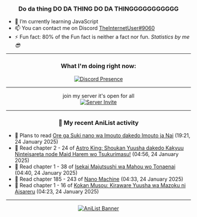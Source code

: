 <div align="center">

### Do da thing DO DA THING DO DA THINGGGGGGGGGGG
</div>

- 🌱 I’m currently learning JavaScript
- 📫 You can contact me on Discord [TheInternetUser#9060](https://discord.com/users/534117072796385300)
- ⚡ Fun fact: 80% of the Fun fact is neither a fact nor fun. _Statistics by me 😎_
<hr>

<div align="center">

### What I'm doing right now:
[![Discord Presence](https://lanyard.cnrad.dev/api/534117072796385300)](https://discord.com/users/534117072796385300)
<hr>

join my server it's open for all <br>
[![Server Invite](https://invidget.switchblade.xyz/bfYgVHxrSs)](https://discord.gg/bfYgVHxrSs)

<hr>
  
### 🌸 My recent AniList activity

</div>

<!-- ANILIST_ACTIVITY:start -->

-   📖 Plans to read [Ore ga Suki nano wa Imouto dakedo Imouto ja Nai](https://anilist.co/manga/104473) (19:21, 24 January 2025)
-   📖 Read chapter 2 - 24 of [Astro King: Shoukan Yuusha dakedo Kakyuu Ninteisareta node Maid Harem wo Tsukurimasu!](https://anilist.co/manga/151865) (04:56, 24 January 2025)
-   📖 Read chapter 1 - 38 of [Isekai Majutsushi wa Mahou wo Tonaenai](https://anilist.co/manga/119973) (04:40, 24 January 2025)
-   📖 Read chapter 185 - 243 of [Nano Machine](https://anilist.co/manga/120980) (04:33, 24 January 2025)
-   📖 Read chapter 1 - 16 of [Kokan Musou: Kiraware Yuusha wa Mazoku ni Aisareru](https://anilist.co/manga/142463) (04:23, 24 January 2025)

<!-- ANILIST_ACTIVITY:end -->
<hr>

<div align="center">

[![AniList Banner](https://img.anili.st/User/929966)](https://anilist.co/user/TheInternetUser)

<!-- ![Profile views](https://gpvc.arturio.dev/TheInternetUse7) Since 2023-01-09 -->
<br>


</div>
